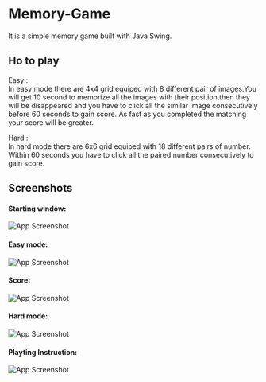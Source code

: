 # Memory-Game
It is a simple memory game built with Java Swing. 


## Ho to play

Easy :  \
In easy mode there are 4x4 grid equiped with 8 different pair of images.You 
will get 10 second to memorize all the images with their 
position,then they will be disappeared and you have to click all the
similar image consecutively before 60 seconds to gain score. As fast as you completed the matching your score will be greater.


Hard :\
In hard mode there are 6x6 grid equiped with 18 different pairs of number. 
Within 60 seconds you have to click all the paired number consecutively to gain score.


## Screenshots

#### Starting window:
![App Screenshot](https://user-images.githubusercontent.com/38830643/154008680-dd17be0b-444d-45ce-ae35-5a30619bbf93.PNG)
#### Easy mode:
![App Screenshot](https://user-images.githubusercontent.com/38830643/154008729-b4bf481b-4330-476a-8483-7811bf3777d2.PNG)
#### Score:
![App Screenshot](https://user-images.githubusercontent.com/38830643/154008731-9bad28d3-b40e-4033-bfd3-9251a2bbe900.PNG)
#### Hard mode:
![App Screenshot](https://user-images.githubusercontent.com/38830643/154008735-ff2b7b3d-a6d9-46a7-8520-ab3504465d49.PNG)
#### Playting Instruction:
![App Screenshot](https://user-images.githubusercontent.com/38830643/154008743-1fca6a4b-f5af-43f1-90fb-15120c6ee45c.PNG)
